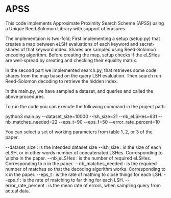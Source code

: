 # APSS

This code implements Approximate Proximity Search Scheme (APSS) using a Unique Reed Solomon Library with support of erasures.

The implementaion is two-fold; First implementing a setup (setup.py) that creates a map between eLSH evaluations of each keyword and secret-shares of that keyword index. Shares are sampled using Reed-Solomon encoding algorithm. Before creating the map, setup checks if the eLSHes are well-spread by creating and checking their equality matrix.

In the second part we implemented search.py, that retrieves some code shares from the map based on the query LSH evaluation. Then search run Reed-Solomon decoding to retrieve the hidden index.

In the main.py, we have sampled a dataset, and queries and called the above procedures.

To run the code you can execute the following command in the project path:

python3 main.py --dataset_size=10000 --lsh_size=21 --nb_eLSHes=631 --nb_matches_needed=22 --eps_t=90 --eps_f=50 --error_rate_percent=10

You can select a set of working parameters from table 1, 2, or 3 of the paper.

--dataset_size : is the intended dataset size
--lsh_size : is the size of each eLSH, or in other words number of concatenated LSHes. Corresponding to \alpha in the paper.
--nb_eLSHes : is the number of required eLSHes. Corresponding to n in the paper.
--nb_matches_needed : is the required number of matches so that the decoding algorithm works. Corresponding to k in the paper.
--eps_t : is the rate of mathing to close things for each LSH.
--eps_f : is the rate of matching to far thing for each LSH.
--error_rate_percent : is the mean rate of errors, when sampling query from actual data.
